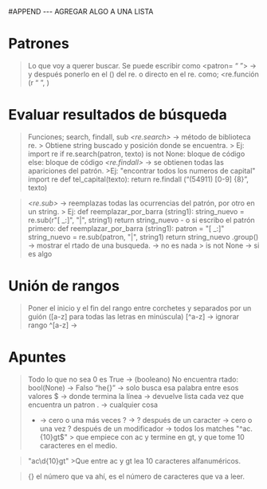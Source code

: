 #APPEND --- AGREGAR ALGO A UNA LISTA


# Patrones
> Lo que voy a querer buscar.
> Se puede escribir como <patron= “   ”> → y después ponerlo en el () del re.
o directo en el re. como; <re.función (r “   ”,    )

# Evaluar resultados de búsqueda
> Funciones; search, findall, sub
> *<re.search>* → método de biblioteca re.
    > Obtiene string buscado y posición donde se encuentra.
    > Ej: 
        import re
        if re.search(patron, texto) is not None:
            bloque de código
        else:
            bloque de código
> *<re.findall>* → se obtienen todas las apariciones del patrón.
    >Ej: "encontrar todos los numeros de capital"
        import re
        def tel_capital(texto):
            return re.findall (“(54911) [0-9] {8}”, texto)

> *<re.sub>* → reemplazas todas las ocurrencias del patrón, por otro en un string.
    > Ej:
        def reemplazar_por_barra (string1):
            string_nuevo = re.sub(r"[ _:]", "|", string1)
            return string_nuevo
    - o si escribo el patrón primero:
        def reemplazar_por_barra (string1):
            patron = "[ _:]"
            string_nuevo = re.sub(patron, "|", string1)
            return string_nuevo
> .group() → mostrar el rtado de una busqueda.
> <None> → no es nada
    > is not None → si es algo

# Unión de rangos
> Poner el inicio y el fin del rango entre corchetes y separados por un guión ([a-z] para todas las letras en minúscula)
> [^a-z] → ignorar rango
> ^[a-z] → 

# Apuntes
> Todo lo que no sea 0 es True → (booleano)
> No encuentra rtado: bool(None) → Falso
> “he{}” → solo busca esa palabra entre esos valores
> $ → donde termina la línea
> <find all> → devuelve lista cada vez que encuentra un patron
> . → cualquier cosa
> * → cero o una más veces
> ? →
    ? después de  un caracter → cero o una vez
    ? después de un modificador → todos los matches
> "^ac.{10}gt$"
    > que empiece con ac y termine en gt, y que tome 10 caracteres en el medio.

>"ac\d{10}gt"
    >Que entre ac y gt lea 10 caracteres alfanuméricos.
    
>{} el número que va ahí, es el número de caracteres que va a leer. 







